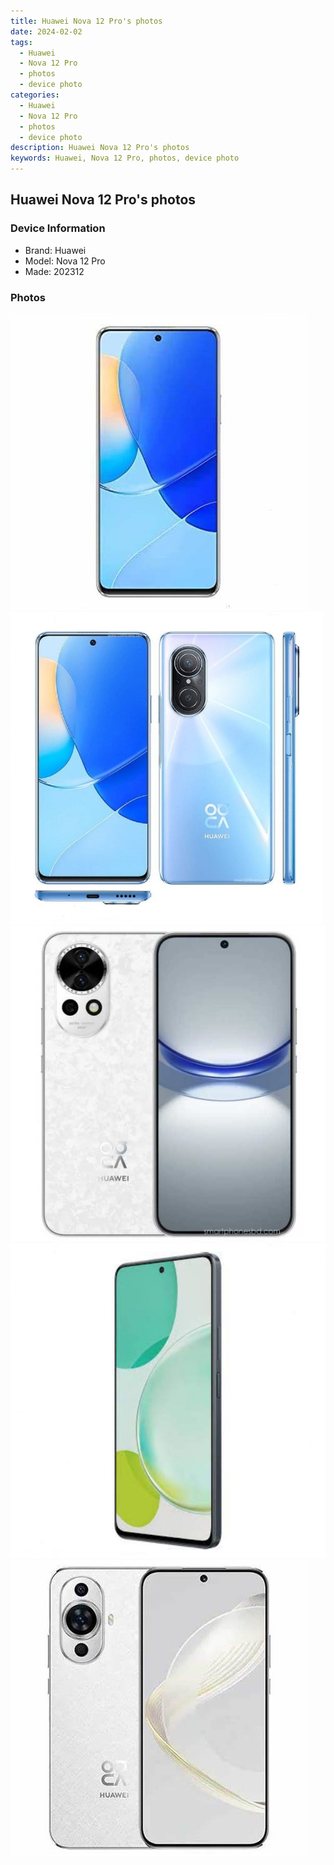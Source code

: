 ```yaml
---
title: Huawei Nova 12 Pro's photos
date: 2024-02-02
tags: 
  - Huawei
  - Nova 12 Pro
  - photos
  - device photo
categories: 
  - Huawei
  - Nova 12 Pro
  - photos
  - device photo
description: Huawei Nova 12 Pro's photos
keywords: Huawei, Nova 12 Pro, photos, device photo
---
```


## Huawei Nova 12 Pro's photos

### Device Information

- Brand: Huawei
- Model: Nova 12 Pro
- Made: 202312

### Photos

![/images/best-assets/devices/huawei/huawei-nova-12-pro/1.jpg](/images/best-assets/devices/huawei/huawei-nova-12-pro/1.jpg)
![/images/best-assets/devices/huawei/huawei-nova-12-pro/2.jpg](/images/best-assets/devices/huawei/huawei-nova-12-pro/2.jpg)
![/images/best-assets/devices/huawei/huawei-nova-12-pro/3.jpg](/images/best-assets/devices/huawei/huawei-nova-12-pro/3.jpg)
![/images/best-assets/devices/huawei/huawei-nova-12-pro/4.jpg](/images/best-assets/devices/huawei/huawei-nova-12-pro/4.jpg)
![/images/best-assets/devices/huawei/huawei-nova-12-pro/5.jpg](/images/best-assets/devices/huawei/huawei-nova-12-pro/5.jpg)
